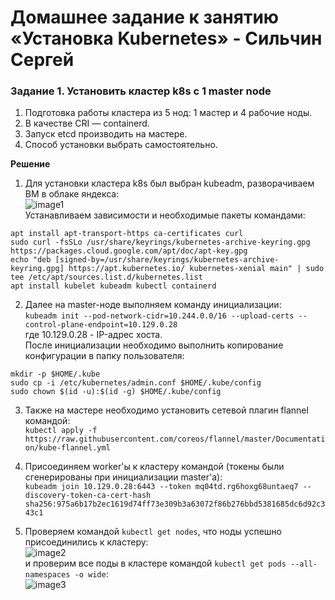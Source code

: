 # Домашнее задание к занятию «Установка Kubernetes» - Сильчин Сергей

### Задание 1. Установить кластер k8s с 1 master node

1. Подготовка работы кластера из 5 нод: 1 мастер и 4 рабочие ноды.
2. В качестве CRI — containerd.
3. Запуск etcd производить на мастере.
4. Способ установки выбрать самостоятельно.  

**Решение**  
1. Для установки кластера k8s был выбран kubeadm, разворачиваем ВМ в облаке яндекса:  
   ![image1](https://github.com/user-attachments/assets/5e95148b-8425-4e63-bf6f-d2b05a236448)  
Устанавливаем зависимости и необходимые пакеты командами:  
```
apt install apt-transport-https ca-certificates curl  
sudo curl -fsSLo /usr/share/keyrings/kubernetes-archive-keyring.gpg https://packages.cloud.google.com/apt/doc/apt-key.gpg  
echo "deb [signed-by=/usr/share/keyrings/kubernetes-archive-keyring.gpg] https://apt.kubernetes.io/ kubernetes-xenial main" | sudo tee /etc/apt/sources.list.d/kubernetes.list
apt install kubelet kubeadm kubectl containerd
```

2. Далее на master-ноде выполняем команду инициализации:  
```kubeadm init --pod-network-cidr=10.244.0.0/16 --upload-certs --control-plane-endpoint=10.129.0.28```  
где 10.129.0.28 - IP-адрес хоста.  
После инициализации необходимо выполнить копирование конфигурации в папку пользователя:  
  ```
  mkdir -p $HOME/.kube  
  sudo cp -i /etc/kubernetes/admin.conf $HOME/.kube/config  
  sudo chown $(id -u):$(id -g) $HOME/.kube/config  
  ```

3. Также на мастере необходимо установить сетевой плагин flannel командой:  
   ```kubectl apply -f https://raw.githubusercontent.com/coreos/flannel/master/Documentation/kube-flannel.yml```
   
5. Присоединяем worker'ы к кластеру командой (токены были сгенерированы при инициализации master'a):    
```kubeadm join 10.129.0.28:6443 --token mq04td.rg6hoxg68untaeq7 --discovery-token-ca-cert-hash sha256:975a6b17b2ec1619d74ff73e309b3a63072f86b276bbd5381685dc6d92c343c1```  

6. Проверяем командой ```kubectl get nodes```, что ноды успешно присоединились к кластеру:  
![image2](https://github.com/user-attachments/assets/0f1b0c78-17c9-4f86-aaef-c373545b71f9)  
и проверим все поды в кластере командой ```kubectl get pods --all-namespaces -o wide```:  
![image3](https://github.com/user-attachments/assets/b3994199-af52-4356-9532-6f66bd741695)
